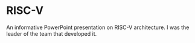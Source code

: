 # RISC-V
An informative PowerPoint presentation  on RISC-V architecture. I was the leader of the team that developed it.
